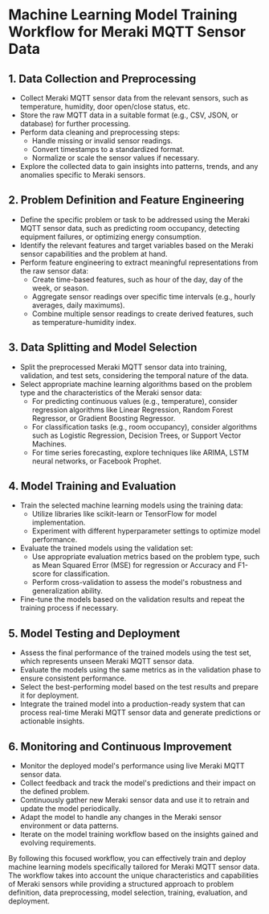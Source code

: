 # Machine Learning Model Training Workflow for Meraki MQTT Sensor Data

## 1. Data Collection and Preprocessing
- Collect Meraki MQTT sensor data from the relevant sensors, such as temperature, humidity, door open/close status, etc.
- Store the raw MQTT data in a suitable format (e.g., CSV, JSON, or database) for further processing.
- Perform data cleaning and preprocessing steps:
  - Handle missing or invalid sensor readings.
  - Convert timestamps to a standardized format.
  - Normalize or scale the sensor values if necessary.
- Explore the collected data to gain insights into patterns, trends, and any anomalies specific to Meraki sensors.

## 2. Problem Definition and Feature Engineering
- Define the specific problem or task to be addressed using the Meraki MQTT sensor data, such as predicting room occupancy, detecting equipment failures, or optimizing energy consumption.
- Identify the relevant features and target variables based on the Meraki sensor capabilities and the problem at hand.
- Perform feature engineering to extract meaningful representations from the raw sensor data:
  - Create time-based features, such as hour of the day, day of the week, or season.
  - Aggregate sensor readings over specific time intervals (e.g., hourly averages, daily maximums).
  - Combine multiple sensor readings to create derived features, such as temperature-humidity index.

## 3. Data Splitting and Model Selection
- Split the preprocessed Meraki MQTT sensor data into training, validation, and test sets, considering the temporal nature of the data.
- Select appropriate machine learning algorithms based on the problem type and the characteristics of the Meraki sensor data:
  - For predicting continuous values (e.g., temperature), consider regression algorithms like Linear Regression, Random Forest Regressor, or Gradient Boosting Regressor.
  - For classification tasks (e.g., room occupancy), consider algorithms such as Logistic Regression, Decision Trees, or Support Vector Machines.
  - For time series forecasting, explore techniques like ARIMA, LSTM neural networks, or Facebook Prophet.

## 4. Model Training and Evaluation
- Train the selected machine learning models using the training data:
  - Utilize libraries like scikit-learn or TensorFlow for model implementation.
  - Experiment with different hyperparameter settings to optimize model performance.
- Evaluate the trained models using the validation set:
  - Use appropriate evaluation metrics based on the problem type, such as Mean Squared Error (MSE) for regression or Accuracy and F1-score for classification.
  - Perform cross-validation to assess the model's robustness and generalization ability.
- Fine-tune the models based on the validation results and repeat the training process if necessary.

## 5. Model Testing and Deployment
- Assess the final performance of the trained models using the test set, which represents unseen Meraki MQTT sensor data.
- Evaluate the models using the same metrics as in the validation phase to ensure consistent performance.
- Select the best-performing model based on the test results and prepare it for deployment.
- Integrate the trained model into a production-ready system that can process real-time Meraki MQTT sensor data and generate predictions or actionable insights.

## 6. Monitoring and Continuous Improvement
- Monitor the deployed model's performance using live Meraki MQTT sensor data.
- Collect feedback and track the model's predictions and their impact on the defined problem.
- Continuously gather new Meraki sensor data and use it to retrain and update the model periodically.
- Adapt the model to handle any changes in the Meraki sensor environment or data patterns.
- Iterate on the model training workflow based on the insights gained and evolving requirements.

By following this focused workflow, you can effectively train and deploy machine learning models specifically tailored for Meraki MQTT sensor data. The workflow takes into account the unique characteristics and capabilities of Meraki sensors while providing a structured approach to problem definition, data preprocessing, model selection, training, evaluation, and deployment.
